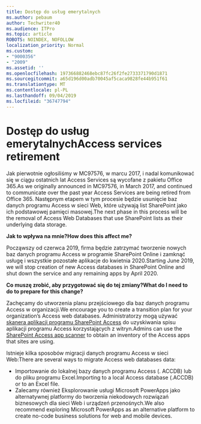 ```yaml
---
title: Dostęp do usług emerytalnych
ms.author: pebaum
author: Techwriter40
ms.audience: ITPro
ms.topic: article
ROBOTS: NOINDEX, NOFOLLOW
localization_priority: Normal
ms.custom:
- "9000356"
- "2009"
ms.assetid: ''
ms.openlocfilehash: 197366882468ebc87fc26f2fe2733371790d1871
ms.sourcegitcommit: a65d196d00adb70045af5caca9828fe44b951f61
ms.translationtype: MT
ms.contentlocale: pl-PL
ms.lasthandoff: 09/04/2019
ms.locfileid: "36747794"
---
```

# <a name="access-services-retirement"></a><span data-ttu-id="f4b96-102">Dostęp do usług emerytalnych</span><span class="sxs-lookup"><span data-stu-id="f4b96-102">Access services retirement</span></span>

<span data-ttu-id="f4b96-103">Jak pierwotnie ogłosiliśmy w MC97576, w marcu 2017, i nadal komunikować się w ciągu ostatnich lat Access Services są wycofane z pakietu Office 365.</span><span class="sxs-lookup"><span data-stu-id="f4b96-103">As we originally announced in MC97576, in March 2017, and continued to communicate over the past year Access Services are being retired from Office 365.</span></span> <span data-ttu-id="f4b96-104">Następnym etapem w tym procesie będzie usunięcie baz danych programu Access w sieci Web, które używają list SharePoint jako ich podstawowej pamięci masowej.</span><span class="sxs-lookup"><span data-stu-id="f4b96-104">The next phase in this process will be the removal of Access Web Databases that use SharePoint lists as their underlying data storage.</span></span>

<span data-ttu-id="f4b96-105">**Jak to wpływa na mnie?**</span><span class="sxs-lookup"><span data-stu-id="f4b96-105">**How does this affect me?**</span></span>

<span data-ttu-id="f4b96-106">Począwszy od czerwca 2019, firma będzie zatrzymać tworzenie nowych baz danych programu Access w programie SharePoint Online i zamknąć usługę i wszystkie pozostałe aplikacje do kwietnia 2020.</span><span class="sxs-lookup"><span data-stu-id="f4b96-106">Starting June 2019, we will stop creation of new Access databases in SharePoint Online and shut down the service and any remaining apps by April 2020.</span></span>

<span data-ttu-id="f4b96-107">**Co muszę zrobić, aby przygotować się do tej zmiany?**</span><span class="sxs-lookup"><span data-stu-id="f4b96-107">**What do I need to do to prepare for this change?**</span></span>

<span data-ttu-id="f4b96-108">Zachęcamy do utworzenia planu przejściowego dla baz danych programu Access w organizacji.</span><span class="sxs-lookup"><span data-stu-id="f4b96-108">We encourage you to create a transition plan for your organization’s Access web databases.</span></span> <span data-ttu-id="f4b96-109">Administratorzy mogą używać [skanera aplikacji programu SharePoint Access](https://github.com/SharePoint/PnP-Tools/tree/master/Solutions/SharePoint.AccessApp.Scanner) do uzyskiwania spisu aplikacji programu Access korzystających z witryn.</span><span class="sxs-lookup"><span data-stu-id="f4b96-109">Admins can use the [SharePoint Access app scanner](https://github.com/SharePoint/PnP-Tools/tree/master/Solutions/SharePoint.AccessApp.Scanner) to obtain an inventory of the Access apps that sites are using.</span></span>

<span data-ttu-id="f4b96-110">Istnieje kilka sposobów migracji danych programu Access w sieci Web:</span><span class="sxs-lookup"><span data-stu-id="f4b96-110">There are several ways to migrate Access web databases data:</span></span>

- <span data-ttu-id="f4b96-111">Importowanie do lokalnej bazy danych programu Access (. ACCDB) lub do pliku programu Excel.</span><span class="sxs-lookup"><span data-stu-id="f4b96-111">Importing to a local Access database (.ACCDB) or to an Excel file.</span></span>
- <span data-ttu-id="f4b96-112">Zalecamy również Eksplorowanie usługi Microsoft PowerApps jako alternatywnej platformy do tworzenia niekodowych rozwiązań biznesowych dla sieci Web i urządzeń przenośnych.</span><span class="sxs-lookup"><span data-stu-id="f4b96-112">We also recommend exploring Microsoft PowerApps as an alternative platform to create no-code business solutions for web and mobile devices.</span></span>